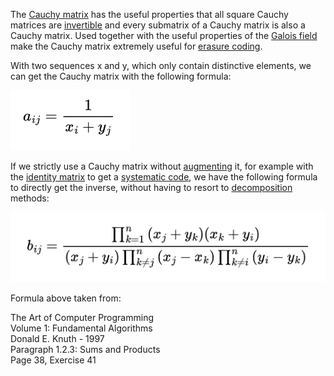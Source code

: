 The [Cauchy matrix](https://en.wikipedia.org/wiki/Cauchy_matrix) has the useful properties that all square Cauchy matrices are [invertible](https://en.wikipedia.org/wiki/Invertible_matrix) and every submatrix of a Cauchy matrix is also a Cauchy matrix.
Used together with the useful properties of the [Galois field](https://en.wikipedia.org/wiki/Finite_field) make the Cauchy matrix extremely useful for [erasure coding](https://en.wikipedia.org/wiki/Erasure_code).

With two sequences x and y, which only contain distinctive elements, we can get the Cauchy matrix with the following formula:

![Cauchy matrix](cauchy_matrix.png)

If we strictly use a Cauchy matrix without [augmenting](https://en.wikipedia.org/wiki/Augmented_matrix) it, for example with the [identity matrix](https://en.wikipedia.org/wiki/Identity_matrix) to get a [systematic code](https://en.wikipedia.org/wiki/Systematic_code), we have the following formula to directly get the inverse, without having to resort to [decomposition](https://en.wikipedia.org/wiki/Matrix_decomposition) methods:

![inverse Cauchy matrix](inverse_matrix.png)

Formula above taken from:

The Art of Computer Programming  
Volume 1: Fundamental Algorithms  
Donald E. Knuth - 1997  
Paragraph 1.2.3: Sums and Products  
Page 38, Exercise 41

